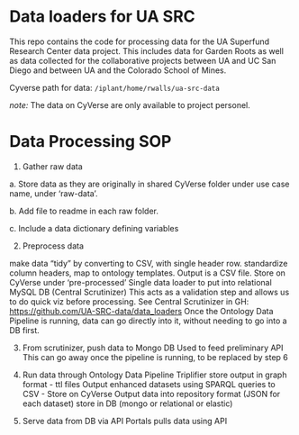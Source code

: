 # Data loaders for UA SRC

This repo contains the code for processing data for the UA Superfund Research Center data project. This includes data for Garden Roots as well as data collected for the collaborative projects between UA and UC San Diego and between UA and the Colorado School of Mines.

Cyverse path for data: `/iplant/home/rwalls/ua-src-data`

*note:* The data on CyVerse are only available to project personel.

# Data Processing SOP

1. Gather raw data

 a. Store data as they are originally in shared CyVerse folder under use case name, under ‘raw-data’.

 b. Add file to readme in each raw folder.

 c. Include a data dictionary defining variables

2. Preprocess data

make data “tidy” by converting to CSV, with single header row.
standardize column headers, map to ontology templates. Output is a CSV file. Store on CyVerse under ‘pre-processed’
Single data loader to put into relational MySQL DB (Central Scrutinizer) 
This acts as a validation step and allows us to do quick viz before processing.
See Central Scrutinizer in GH: https://github.com/UA-SRC-data/data_loaders
Once the Ontology Data Pipeline is running, data can go directly into it, without needing to go into a DB first.

3. From scrutinizer, push data to Mongo DB
Used to feed preliminary API
This can go away once the pipeline is running, to be replaced by step 6

4. Run data through Ontology Data Pipeline
Triplifier
store output in graph format - ttl files
Output enhanced datasets using SPARQL queries to CSV - Store on CyVerse
Output data into repository format (JSON for each dataset) 
store in DB (mongo or relational or elastic)

5. Serve data from DB via API
Portals pulls data using API

